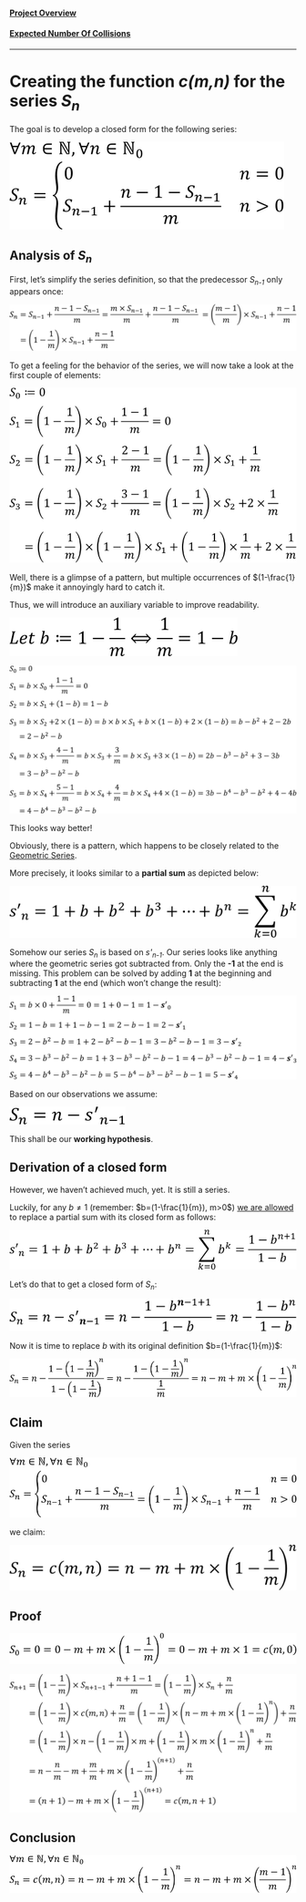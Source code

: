 #### [Project Overview](../../../../../../../../README.md)
#### [Expected Number Of Collisions](collisionExpectation.md)
----

# Creating the function _c(m,n)_ for the series _S<sub>n</sub>_

The goal is to develop a closed form for the following series:

![s1](../../../../../../../../doc/patterns/images/01-series-raw.svg)

## Analysis of _S<sub>n</sub>_

First, let’s simplify the series definition, so that the predecessor _S<sub>n-1</sub>_ only appears once:

![s2](../../../../../../../../doc/patterns/images/02-series-simplified.svg)

To get a feeling for the behavior of the series, we will now take a look at the first couple of elements:

![s3](../../../../../../../../doc/patterns/images/03-examples-raw.svg)

Well, there is a glimpse of a pattern, but multiple occurrences of $(1-\frac{1}{m})$ make it annoyingly hard to catch it.

Thus, we will introduce an auxiliary variable to improve readability.

![s4](../../../../../../../../doc/patterns/images/04-auxvar-b.svg)

![s5](../../../../../../../../doc/patterns/images/05-examples-b.svg)

This looks way better! 

Obviously, there is a pattern, which happens to be closely related to the [Geometric Series](https://en.wikipedia.org/wiki/Geometric_series). 

More precisely, it looks similar to a **partial sum** as depicted below:

![s6](../../../../../../../../doc/patterns/images/06-geo-raw.svg)

Somehow our series _S<sub>n</sub>_ is based on _s'<sub>n-1</sub>_. Our series looks like anything where the geometric series got subtracted from. Only the **-1** at the end is missing. This problem can be solved by adding **1** at the beginning and subtracting **1** at the end (which won’t change the result):

![s7](../../../../../../../../doc/patterns/images/07-examples-b-geo.svg)

Based on our observations we assume:

![s8](../../../../../../../../doc/patterns/images/08-hypothesis.svg)

This shall be our **working hypothesis**.

## Derivation of a closed form

However, we haven’t achieved much, yet. It is still a series.

Luckily, for any $b≠1$ (remember: $b=(1-\frac{1}{m}), m>0$) [we are allowed](https://en.wikipedia.org/wiki/Geometric_series#Sum) to replace a partial sum with its closed form as follows:

![s9](../../../../../../../../doc/patterns/images/09-geo-closed.svg)

Let’s do that to get a closed form of _S<sub>n</sub>_:

![s10](../../../../../../../../doc/patterns/images/10-series-closed-b.svg)

Now it is time to replace $b$ with its original definition $b=(1-\frac{1}{m})$:

![s11](../../../../../../../../doc/patterns/images/11-series-closed.svg)

## Claim

Given the series

![s12](../../../../../../../../doc/patterns/images/12-series-def-short.svg)

we claim:

![s13](../../../../../../../../doc/patterns/images/13-claim.svg)

## Proof

![s14](../../../../../../../../doc/patterns/images/16-proof-s0.svg)

![s15](../../../../../../../../doc/patterns/images/15-proof.svg)

## Conclusion

![s16](../../../../../../../../doc/patterns/images/17-conclusion.svg)


